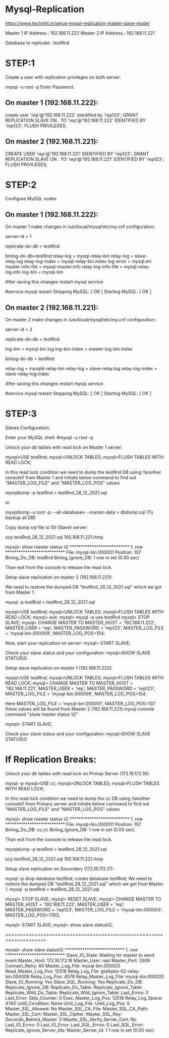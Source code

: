 # Mysql-Replication

https://www.technhit.in/setup-mysql-replication-master-slave-mode/

Master 1 IP Address : 192.168.11.222
Master 2 IP Address : 192.168.11.221

Database to replicate : testRnd

STEP:1
===========
Create a user with replication privileges on both server:

mysql -u root -p
Enter Password:

On master 1 (192.168.11.222): 
----------------------------

create user 'rep'@'192.168.11.222' identified by 'rep123';
GRANT REPLICATION SLAVE ON *.* TO 'rep'@'192.168.11.222' IDENTIFIED BY 'rep123';
FLUSH PRIVILEGES;

On master 2 (192.168.11.221): 
----------------------------
CREATE USER 'rep'@'192.168.11.221' IDENTIFIED BY 'rep123';
GRANT REPLICATION SLAVE ON *.* TO 'rep'@'192.168.11.221' IDENTIFIED BY 'rep123';
FLUSH PRIVILEGES;

STEP:2
============
Configure MySQL nodes

On master 1 (192.168.11.222):
-----------------------------

On master 1 make changes in /usr/local/mysql/etc/my.cnf configuration:

server-id = 1

replicate-do-db = testRnd

binlog-do-db=testRnd
relay-log = mysql-relay-bin
relay-log = slave-relay.log
relay-log-index = mysql-relay-bin.index
log-error = mysql.err
master-info-file = mysql-master.info
relay-log-info-file = mysql-relay-log.info
log-bin = mysql-bin


After saving this changes  restart mysql service

#service mysql restart
Stopping MySQL:                                            [  OK  ]
Starting MySQL:                                            [  OK  ]


On master 2 (192.168.11.221):
-----------------------------

On master 2 make changes in /usr/local/mysql/etc/my.cnf configuration:


server-id = 2

replicate-do-db = testRnd

log-bin = mysql-bin.log
log-bin-index = master-log-bin.index

binlog-do-db = testRnd

relay-log = mysqld-relay-bin
relay-log = slave-relay.log
relay-log-index = slave-relay-log.index


After saving this changes  restart mysql service

#service mysql restart
Stopping MySQL:                                            [  OK  ]
Starting MySQL:                                            [  OK  ]

STEP:3
==============
Slaves Configuration:

Enter your MySQL shell:
#mysql -u root -p

Unlock your db tables with read lock on Master 1 server:

mysql>USE testRnd;
mysql>UNLOCK TABLES;
mysql>FLUSH TABLES WITH READ LOCK;

In this read lock condition we need to dump the testRnd DB using !!another console!! from Master 1 and initiate below command to find out "MASTER_LOG_FILE" and "MASTER_LOG_POS" values

mysqldump -p testRnd > testRnd_28_12_2021.sql

or 

mysqldump -u root -p --all-databases --master-data > dbdump.sql (To backup all DB)

Copy dump sql file to 55 (Slave) server:

scp testRnd_28_12_2021.sql 192.168.11.221:/tmp

mysql> show master status \G
*************************** 1. row ***************************
            File: mysql-bin.000001
        Position: 107
    Binlog_Do_DB: testRnd
Binlog_Ignore_DB:
1 row in set (0.00 sec)

Than exit from the console to release the read lock.

Setup slave replication on master 2 (192.168.11.221):

We need to restore the dumped DB "testRnd_28_12_2021.sql" which we got from Master 1.

mysql -p testRnd < testRnd_28_12_2021.sql

mysql>USE testRnd;
mysql>UNLOCK TABLES;
mysql>FLUSH TABLES WITH READ LOCK;
mysql> exit;
mysql> mysql -p use testRnd
mysql> STOP SLAVE;
mysql> CHANGE MASTER TO MASTER_HOST = '192.168.11.222', MASTER_USER = 'rep', MASTER_PASSWORD = 'rep123', MASTER_LOG_FILE = 'mysql-bin.000009', MASTER_LOG_POS=154;

Now, start your replication on server:
mysql> START SLAVE;

Check your slave status and your configuration:
mysql>SHOW SLAVE STATUS\G



Setup slave replication on master 1 (192.168.11.222):

mysql>USE testRnd;
mysql>UNLOCK TABLES;
mysql>FLUSH TABLES WITH READ LOCK;
mysql> CHANGE MASTER TO MASTER_HOST = '192.168.11.221', MASTER_USER = 'rep', MASTER_PASSWORD = 'rep123', MASTER_LOG_FILE = 'mysql-bin.000009', MASTER_LOG_POS=154;

Here MASTER_LOG_FILE = 'mysql-bin.000001', MASTER_LOG_POS=107 these values will be found from Master 2 (192.168.11.221) mysql console command "show master status \G"

mysql> START SLAVE;


Check your slave status and your configuration:
mysql>SHOW SLAVE STATUS\G




If Replication Breaks:
========================

Unlock your db tables with read lock on Primay Server (172.16.172.16):

mysql -p
mysql>USE cc;
mysql>UNLOCK TABLES;
mysql>FLUSH TABLES WITH READ LOCK;

In this read lock condition we need to dump the cc DB using !!another console!! from Primary server and initiate below command to find out "MASTER_LOG_FILE" and "MASTER_LOG_POS" values

mysql> show master status \G
*************************** 1. row ***************************
            File: mysql-bin.000001
        Position: 107
    Binlog_Do_DB: cc,cc
Binlog_Ignore_DB:
1 row in set (0.00 sec)

Than exit from the console to release the read lock.

mysqldump -p testRnd > testRnd_28_12_2021.sql

scp testRnd_28_12_2021.sql 192.168.11.221:/tmp


Setup slave replication on Secondary (172.16.172.17):

mysql –p
drop database testRnd;
create database testRnd;
We need to restore the dumped DB "testRnd_28_12_2021.sql" which we got from Master 1.
mysql -p testRnd < testRnd_28_12_2021.sql

mysql> STOP SLAVE;
mysql> RESET SLAVE;
mysql> CHANGE MASTER TO MASTER_HOST = '192.168.11.222', MASTER_USER = 'rep', MASTER_PASSWORD = 'rep123', MASTER_LOG_FILE = 'mysql-bin.000003', MASTER_LOG_POS=1783;


mysql> START SLAVE;
mysql> show slave status\G;



====================================================================

mysql> show slave status\G
*************************** 1. row ***************************
               Slave_IO_State: Waiting for master to send event
                  Master_Host: 172.16.172.16
                  Master_User: repl
                  Master_Port: 3306
                Connect_Retry: 60
              Master_Log_File: mysql-bin.000025
          Read_Master_Log_Pos: 12518
               Relay_Log_File: gtalkpbx-02-relay-bin.000006
                Relay_Log_Pos: 4578
        Relay_Master_Log_File: mysql-bin.000025
             Slave_IO_Running: Yes
            Slave_SQL_Running: Yes
              Replicate_Do_DB:
          Replicate_Ignore_DB:
           Replicate_Do_Table:
       Replicate_Ignore_Table:
      Replicate_Wild_Do_Table:
  Replicate_Wild_Ignore_Table:
                   Last_Errno: 0
                   Last_Error:
                 Skip_Counter: 0
          Exec_Master_Log_Pos: 12518
              Relay_Log_Space: 4740
              Until_Condition: None
               Until_Log_File:
                Until_Log_Pos: 0
           Master_SSL_Allowed: No
           Master_SSL_CA_File:
           Master_SSL_CA_Path:
              Master_SSL_Cert:
            Master_SSL_Cipher:
               Master_SSL_Key:
        Seconds_Behind_Master: 0
Master_SSL_Verify_Server_Cert: No
                Last_IO_Errno: 0
                Last_IO_Error:
               Last_SQL_Errno: 0
               Last_SQL_Error:
  Replicate_Ignore_Server_Ids:
             Master_Server_Id: 1
1 row in set (0.00 sec)







